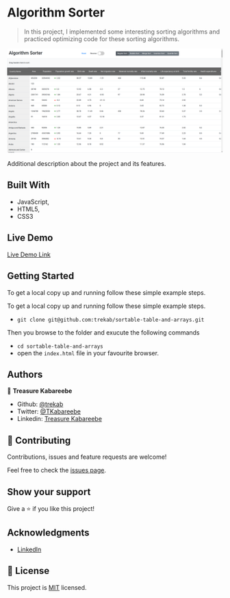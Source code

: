 # Algorithm Sorter

> In this project, I implemented some interesting sorting algorithms and practiced optimizing code for these sorting algorithms.

![screenshot](./algorithm-sorter.png)

Additional description about the project and its features.

## Built With

- JavaScript,
- HTML5,
- CSS3

## Live Demo

[Live Demo Link](https://trekab.github.io/sortable-table-and-arrays/)


## Getting Started

To get a local copy up and running follow these simple example steps.

To get a local copy up and running follow these simple example steps.
- `git clone git@github.com:trekab/sortable-table-and-arrays.git`

Then you browse to the folder and exucute the following commands
- `cd sortable-table-and-arrays`
- open the `index.html` file in your favourite browser.



## Authors

👤 **Treasure Kabareebe**

- Github: [@trekab](https://github.com/trekab)
- Twitter: [@TKabareebe](https://twitter.com/TKabareebe)
- Linkedin: [Treasure Kabareebe](https://www.linkedin.com/in/treasure-kabareebe/)

## 🤝 Contributing

Contributions, issues and feature requests are welcome!

Feel free to check the [issues page](issues/).

## Show your support

Give a ⭐️ if you like this project!

## Acknowledgments

- [LinkedIn](https://www.linkedin.com/learning/web-portfolio-projects-sortable-table-and-arrays/)

## 📝 License

This project is [MIT](lic.url) licensed.
